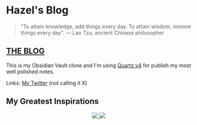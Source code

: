 # Hazel's Blog

> "To attain knowledge, add things every day. To attain wisdom, remove things every day". — Lao Tzu, ancient Chinese philosopher

## [THE BLOG](https://hz6el.github.io/vikramblog/)
This is my Obsidian Vault clone and I'm using [Quartz v4](https://quartz.jzhao.xyz/) for publish my most well polished notes. 

Links: [My Twitter](https://x.com/hz6e1) (not calling it X)

## My Greatest Inspirations

<p align="center">
  <a href="https://www.leonardodavinci.net/">
    <img src="https://www.leonardodavinci.net/assets/img/leonardo-da-vinci.jpg" />
  </a>
   <a href="https://www.space.com/15524-albert-einstein.html">
    <img src="https://hips.hearstapps.com/hmg-prod/images/albert-einstein-gettyimages-123395987.jpg" />
  </a>
</p>
